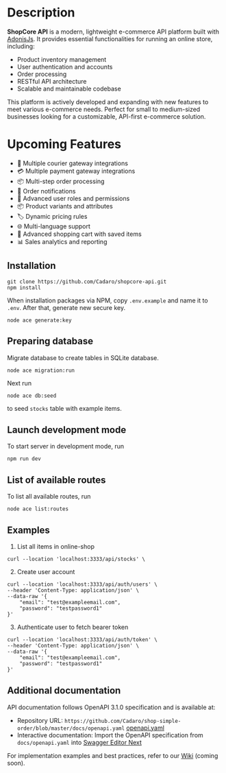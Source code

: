 # Description

**ShopCore API** is a modern, lightweight e-commerce API platform built with [AdonisJs](https://adonisjs.com). It provides essential functionalities for running an online store, including:

- Product inventory management
- User authentication and accounts
- Order processing
- RESTful API architecture
- Scalable and maintainable codebase

This platform is actively developed and expanding with new features to meet various e-commerce needs. Perfect for small to medium-sized businesses looking for a customizable, API-first e-commerce solution.

# Upcoming Features

- 🚚 Multiple courier gateway integrations
- 💳 Multiple payment gateway integrations
- 📦 Multi-step order processing
- 📨 Order notifications
- 🔐 Advanced user roles and permissions
- 📦 Product variants and attributes
- 🏷️ Dynamic pricing rules
- 🌐 Multi-language support
- 🛒 Advanced shopping cart with saved items
- 📊 Sales analytics and reporting

## Installation

```
git clone https://github.com/Cadaro/shopcore-api.git
npm install
```

When installation packages via NPM, copy `.env.example` and name it to `.env`.
After that, generate new secure key.

```
node ace generate:key
```

## Preparing database

Migrate database to create tables in SQLite database.

```
node ace migration:run
```

Next run

```
node ace db:seed
```

to seed `stocks` table with example items.

## Launch development mode

To start server in development mode, run

```
npm run dev
```

## List of available routes

To list all available routes, run

```
node ace list:routes
```

## Examples

1. List all items in online-shop

```
curl --location 'localhost:3333/api/stocks' \
```

2. Create user account

```
curl --location 'localhost:3333/api/auth/users' \
--header 'Content-Type: application/json' \
--data-raw '{
    "email": "test@exampleemail.com",
    "password": "testpassword1"
}'
```

3. Authenticate user to fetch bearer token

```
curl --location 'localhost:3333/api/auth/token' \
--header 'Content-Type: application/json' \
--data-raw '{
    "email": "test@exampleemail.com",
    "password": "testpassword1"
}'
```

## Additional documentation

API documentation follows OpenAPI 3.1.0 specification and is available at:

- Repository URL: `https://github.com/Cadaro/shop-simple-order/blob/master/docs/openapi.yaml` [openapi.yaml](https://github.com/Cadaro/shop-simple-order/blob/master/docs/openapi.yaml)
- Interactive documentation: Import the OpenAPI specification from `docs/openapi.yaml` into [Swagger Editor Next](https://editor-next.swagger.io)

For implementation examples and best practices, refer to our [Wiki](https://github.com/Cadaro/shop-simple-order/wiki) (coming soon).
